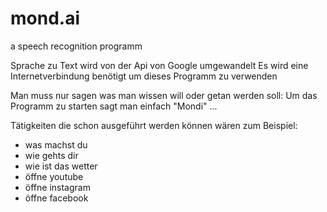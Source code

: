 # mond.ai
a speech recognition programm

Sprache zu Text wird von der Api von Google umgewandelt
Es wird eine Internetverbindung benötigt um dieses Programm zu verwenden

Man muss nur sagen was man wissen will oder getan werden soll:
Um das Programm zu starten sagt man einfach "Mondi" ...

Tätigkeiten die schon ausgeführt werden können wären zum Beispiel:
- was machst du
- wie gehts dir
- wie ist das wetter
- öffne youtube
- öffne instagram
- öffne facebook
